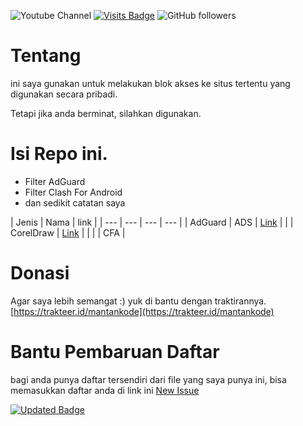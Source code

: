 ![Youtube Channel](https://img.shields.io/youtube/channel/subscribers/UCMFQytY2sjobgA75FQwbPwQ?style=social)
[![Visits Badge](https://badges.pufler.dev/visits/madi10/MANTANKODE)](https://badges.pufler.dev)
![GitHub followers](https://img.shields.io/github/followers/madi10?style=social)

# Tentang
ini saya gunakan untuk melakukan blok akses ke situs tertentu yang digunakan secara pribadi.

Tetapi jika anda berminat, silahkan digunakan.

# Isi Repo ini.
- Filter AdGuard
- Filter Clash For Android
- dan sedikit catatan saya

| Jenis | Nama | link |
| --- | --- | --- | --- |
| AdGuard | ADS | [Link](https://raw.githubusercontent.com/madi10/MANTANKODE/master/AdGuard/ADS.txt) |
|  | CorelDraw | [Link](https://github.com/madi10/MANTANKODE/blob/master/AdGuard/Corel.txt) |
|  |
| CFA |

# Donasi
Agar saya lebih semangat :) yuk di bantu dengan traktirannya.
[https://trakteer.id/mantankode](https://trakteer.id/mantankode)

# Bantu Pembaruan Daftar
bagi anda punya daftar tersendiri dari file yang saya punya ini, bisa memasukkan daftar anda di link ini [New Issue](https://github.com/madi10/MANTANKODE/issues/new)

[![Updated Badge](https://badges.pufler.dev/updated/madi10/MANTANKODE)](https://badges.pufler.dev)
